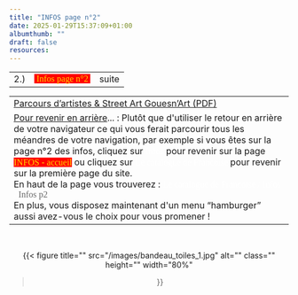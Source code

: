 ```yaml
---
title: "INFOS page n°2" 
date: 2025-01-29T15:37:09+01:00
albumthumb: ""
draft: false
resources:
---
```


|            |           |              | 
|   ---      |    :-:    |      --:     |
|  2.)       |<span  style="background-color:red; color:#ffd700; font-size:100%; font-family:verdana;">&nbsp;Infos page n°2&nbsp;</span>|     suite    | 

|              | 
|      ---     |
|[Parcours d&rsquo;artistes & Street Art Gouesn&rsquo;Art (PDF)](telechargement/guide_mai_2025_Gouesnach.pdf)|
|<span style="text-decoration: underline;">Pour revenir en arrière</span>... : Plutôt que d'utiliser le retour en arrière de votre navigateur ce qui vous ferait parcourir tous les méandres de votre navigation, par exemple si vous êtes sur la page n°2 des infos, cliquez sur <span style="color:white;font-style: normal;font-size:100%;font-family:verdana;">Infos</span> pour revenir sur la page  <span  style="background-color:red; color:#ffd700;font-size:100%;font-style: normal;font-family:verdana;">INFOS - accueil</span> ou cliquez sur <span style="color:white;font-style: normal;font-size:100%;font-family:verdana;">Le catalogue de Francoise </span> pour revenir sur la première page du site.<br>En haut de la page vous trouverez :  <span style="color:white;font-style: normal;font-size:100%;font-family:verdana;">Le catalogue de Francoise / Infos / </span><span style="color:#696969;font-style: normal;font-size:100%;font-family:verdana;">Infos p2</span> <br>En plus, vous disposez maintenant d'un menu &ldquo;hamburger&rdquo; aussi avez-vous le choix pour vous promener !  |


<br>
<center>

{{< figure
  title=""
  src="/images/bandeau_toiles_1.jpg"
  alt="" 
  class=""
  height=""
  width="80%"
>}}

</center>

